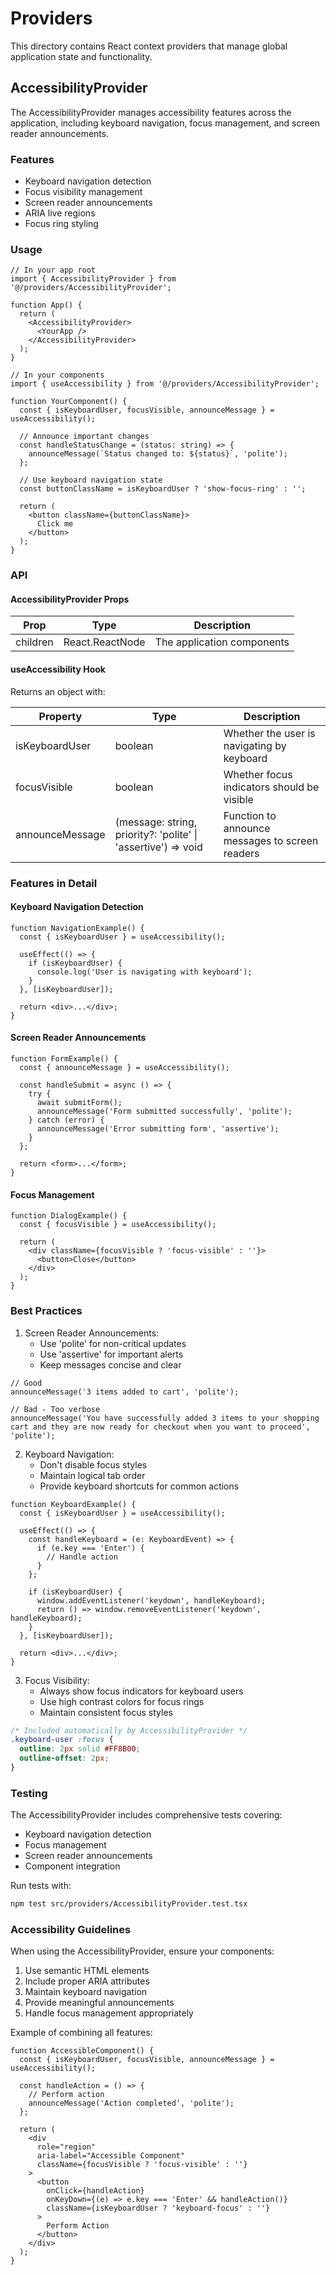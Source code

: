 # Providers

This directory contains React context providers that manage global application state and functionality.

## AccessibilityProvider

The AccessibilityProvider manages accessibility features across the application, including keyboard navigation, focus management, and screen reader announcements.

### Features

- Keyboard navigation detection
- Focus visibility management
- Screen reader announcements
- ARIA live regions
- Focus ring styling

### Usage

```tsx
// In your app root
import { AccessibilityProvider } from '@/providers/AccessibilityProvider';

function App() {
  return (
    <AccessibilityProvider>
      <YourApp />
    </AccessibilityProvider>
  );
}

// In your components
import { useAccessibility } from '@/providers/AccessibilityProvider';

function YourComponent() {
  const { isKeyboardUser, focusVisible, announceMessage } = useAccessibility();

  // Announce important changes
  const handleStatusChange = (status: string) => {
    announceMessage(`Status changed to: ${status}`, 'polite');
  };

  // Use keyboard navigation state
  const buttonClassName = isKeyboardUser ? 'show-focus-ring' : '';

  return (
    <button className={buttonClassName}>
      Click me
    </button>
  );
}
```

### API

#### AccessibilityProvider Props

| Prop     | Type            | Description                    |
|----------|-----------------|--------------------------------|
| children | React.ReactNode | The application components     |

#### useAccessibility Hook

Returns an object with:

| Property        | Type                                                    | Description                                |
|----------------|--------------------------------------------------------|--------------------------------------------|
| isKeyboardUser | boolean                                                 | Whether the user is navigating by keyboard |
| focusVisible   | boolean                                                 | Whether focus indicators should be visible |
| announceMessage| (message: string, priority?: 'polite' \| 'assertive') => void | Function to announce messages to screen readers |

### Features in Detail

#### Keyboard Navigation Detection

```tsx
function NavigationExample() {
  const { isKeyboardUser } = useAccessibility();

  useEffect(() => {
    if (isKeyboardUser) {
      console.log('User is navigating with keyboard');
    }
  }, [isKeyboardUser]);

  return <div>...</div>;
}
```

#### Screen Reader Announcements

```tsx
function FormExample() {
  const { announceMessage } = useAccessibility();

  const handleSubmit = async () => {
    try {
      await submitForm();
      announceMessage('Form submitted successfully', 'polite');
    } catch (error) {
      announceMessage('Error submitting form', 'assertive');
    }
  };

  return <form>...</form>;
}
```

#### Focus Management

```tsx
function DialogExample() {
  const { focusVisible } = useAccessibility();

  return (
    <div className={focusVisible ? 'focus-visible' : ''}>
      <button>Close</button>
    </div>
  );
}
```

### Best Practices

1. Screen Reader Announcements:
   - Use 'polite' for non-critical updates
   - Use 'assertive' for important alerts
   - Keep messages concise and clear

```tsx
// Good
announceMessage('3 items added to cart', 'polite');

// Bad - Too verbose
announceMessage('You have successfully added 3 items to your shopping cart and they are now ready for checkout when you want to proceed', 'polite');
```

2. Keyboard Navigation:
   - Don't disable focus styles
   - Maintain logical tab order
   - Provide keyboard shortcuts for common actions

```tsx
function KeyboardExample() {
  const { isKeyboardUser } = useAccessibility();

  useEffect(() => {
    const handleKeyboard = (e: KeyboardEvent) => {
      if (e.key === 'Enter') {
        // Handle action
      }
    };

    if (isKeyboardUser) {
      window.addEventListener('keydown', handleKeyboard);
      return () => window.removeEventListener('keydown', handleKeyboard);
    }
  }, [isKeyboardUser]);

  return <div>...</div>;
}
```

3. Focus Visibility:
   - Always show focus indicators for keyboard users
   - Use high contrast colors for focus rings
   - Maintain consistent focus styles

```css
/* Included automatically by AccessibilityProvider */
.keyboard-user :focus {
  outline: 2px solid #FF8B00;
  outline-offset: 2px;
}
```

### Testing

The AccessibilityProvider includes comprehensive tests covering:
- Keyboard navigation detection
- Focus management
- Screen reader announcements
- Component integration

Run tests with:
```bash
npm test src/providers/AccessibilityProvider.test.tsx
```

### Accessibility Guidelines

When using the AccessibilityProvider, ensure your components:

1. Use semantic HTML elements
2. Include proper ARIA attributes
3. Maintain keyboard navigation
4. Provide meaningful announcements
5. Handle focus management appropriately

Example of combining all features:

```tsx
function AccessibleComponent() {
  const { isKeyboardUser, focusVisible, announceMessage } = useAccessibility();

  const handleAction = () => {
    // Perform action
    announceMessage('Action completed', 'polite');
  };

  return (
    <div
      role="region"
      aria-label="Accessible Component"
      className={focusVisible ? 'focus-visible' : ''}
    >
      <button
        onClick={handleAction}
        onKeyDown={(e) => e.key === 'Enter' && handleAction()}
        className={isKeyboardUser ? 'keyboard-focus' : ''}
      >
        Perform Action
      </button>
    </div>
  );
}